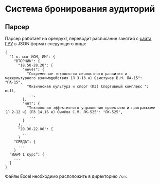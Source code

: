 # Система бронирования аудиторий

## Парсер
Парсер работает на openpyxl, переводит расписание занятий с [сайта ГУУ](https://guu.ru/student/schedule/) в JSON формат следующего вида:

```
{
  "1 к. маг ИОМ, ИМ": {
    "ВТОРНИК": {
      "18.50-20.20": {
        "нечёт": {
          "Современные технологии личностного развития и межкультурного взаимодействия (Л 3-13 н) Свистунов В.М. ПА-15": "ПА-15",
          "Физическая культура и спорт (ПЗ) Спортивный комплекс ": null,
          ...,
        },
        "чёт": {
          "Технология эффективного управления проектами и программами  (Л 2-12 н) (ПЗ 14,16 н) Сычёва С.М. ЛК-525": "ЛК-525",
          ...,
        }
      },
      "20.30-22.00": {
        ...
      }
    "СРЕДА": {
      ...
    }
  “ИЭиФ 1 курс”: {
    ...
  }
}
```
Файлы Excel необходимо расположить в директорию `/src` 